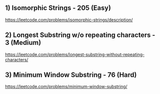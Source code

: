 ## 1) Isomorphic Strings - 205 (Easy)
https://leetcode.com/problems/isomorphic-strings/description/
## 2) Longest Substring w/o repeating characters - 3 (Medium)
https://leetcode.com/problems/longest-substring-without-repeating-characters/
## 3) Minimum Window Substring - 76 (Hard)
https://leetcode.com/problems/minimum-window-substring/
